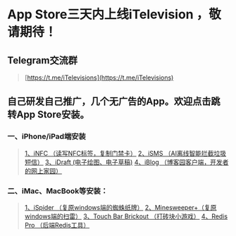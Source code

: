 # App Store三天内上线iTelevision ，敬请期待！
## Telegram交流群
> [https://t.me/iTelevisions](https://t.me/iTelevisions)
## 自己研发自己推广，几个无广告的App。欢迎点击跳转App Store安装。
### 一、iPhone/iPad端安装
>[1、iNFC （读写NFC标签，复制门禁卡）](https://apps.apple.com/cn/app/infc/id1562054959)
>[2、iSMS （AI离线智能拦截垃圾短信）](https://apps.apple.com/cn/app/isms/id1610118657)
>[3、iDraft (电子绘图、电子草稿)](https://apps.apple.com/cn/app/idraft/id1555981466)
>[4、iBlog （博客园客户端，开发者的网上家园）](https://apps.apple.com/cn/app/iblog/id1571216825)
### 二、iMac、MacBook等安装：
>[1、iSpider （复原windows端的蜘蛛纸牌）](https://apps.apple.com/cn/app/spider-card/id1579985010?mt=12)
>[2、Minesweeper+（复原windows端的扫雷）](https://apps.apple.com/cn/app/minesweeper/id1576828278?mt=12)
>[3、Touch Bar Brickout （打砖块小游戏）](https://apps.apple.com/cn/app/touch-bar-brickout/id1582094533?mt=12)
>[4、Redis Pro （后端Redis工具）](https://apps.apple.com/cn/app/redis-pro/id1576996455?mt=12b)
